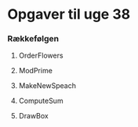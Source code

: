 # Opgaver til uge 38 
### Rækkefølgen 

1) OrderFlowers

2) ModPrime

3) MakeNewSpeach

4) ComputeSum

5) DrawBox




